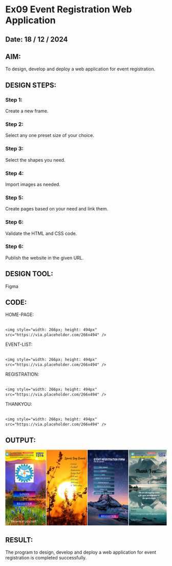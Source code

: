 # Ex09 Event Registration Web Application
## Date: 18 / 12 / 2024

## AIM:
To design, develop and deploy a web application for event registration.

## DESIGN STEPS:

### Step 1:
Create a new frame.

### Step 2:
Select any one preset size of your choice.

### Step 3:
Select the shapes you need.

### Step 4:
Import images as needed.

### Step 5:
Create pages based on your need and link them.

### Step 6:

Validate the HTML and CSS code.

### Step 6:

Publish the website in the given URL.

## DESIGN TOOL:
Figma

## CODE:
HOME-PAGE:
```

<img style="width: 266px; height: 494px" src="https://via.placeholder.com/266x494" />

```
EVENT-LIST:
```

<img style="width: 266px; height: 494px" src="https://via.placeholder.com/266x494" />

```
REGISTRATION:
```

<img style="width: 266px; height: 494px" src="https://via.placeholder.com/266x494" />

```
THANKYOU:
```

<img style="width: 266px; height: 494px" src="https://via.placeholder.com/266x494" />

```

## OUTPUT:
![alt text](<Screenshot 2024-12-18 115325.png>)

## RESULT:
The program to design, develop and deploy a web application for event registration is completed successfully.
